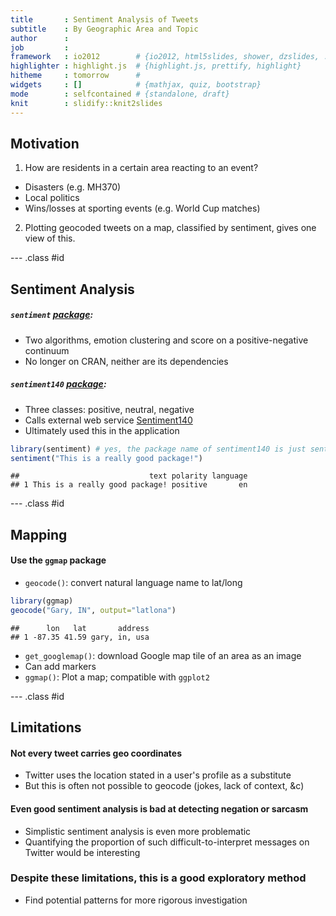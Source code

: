 ```yaml
---
title       : Sentiment Analysis of Tweets
subtitle    : By Geographic Area and Topic
author      : 
job         : 
framework   : io2012        # {io2012, html5slides, shower, dzslides, ...}
highlighter : highlight.js  # {highlight.js, prettify, highlight}
hitheme     : tomorrow      # 
widgets     : []            # {mathjax, quiz, bootstrap}
mode        : selfcontained # {standalone, draft}
knit        : slidify::knit2slides
---
```


## Motivation

1. How are residents in a certain area reacting to an event?
* Disasters (e.g. MH370)
* Local politics
* Wins/losses at sporting events (e.g. World Cup matches)
2. Plotting geocoded tweets on a map, classified by sentiment,
gives one view of this.


--- .class #id 

## Sentiment Analysis

##### `sentiment` [package][2]:

* Two algorithms, emotion clustering and score on a positive-negative continuum
* No longer on CRAN, neither are its dependencies

##### `sentiment140` [package][3]:

* Three classes: positive, neutral, negative
* Calls external web service [Sentiment140][4]
* Ultimately used this in the application

```r
library(sentiment) # yes, the package name of sentiment140 is just sentiment
sentiment("This is a really good package!")
```

```
##                             text polarity language
## 1 This is a really good package! positive       en
```

[1]: http://www.inside-r.org/howto/mining-twitter-airline-consumer-sentiment
[2]: https://sites.google.com/site/miningtwitter/questions/sentiment/sentiment
[3]: https://github.com/okugami79/sentiment140
[4]: http://www.sentiment140.com/

--- .class #id 
 
## Mapping

#### Use the `ggmap` package
* `geocode()`: convert natural language name to lat/long

```r
library(ggmap)
geocode("Gary, IN", output="latlona")
```

```
##      lon   lat       address
## 1 -87.35 41.59 gary, in, usa
```
* `get_googlemap()`: download Google map tile of an area as an image
* Can add markers
* `ggmap()`: Plot a map; compatible with `ggplot2`

--- .class #id 

## Limitations

#### Not every tweet carries geo coordinates
* Twitter uses the location stated in a user's profile as a substitute
* But this is often not possible to geocode (jokes, lack of context, &c)

#### Even good sentiment analysis is bad at detecting negation or sarcasm
* Simplistic sentiment analysis is even more problematic
* Quantifying the proportion of such difficult-to-interpret messages
on Twitter would be interesting

### Despite these limitations, this is a good exploratory method
* Find potential patterns for more rigorous investigation
